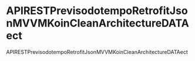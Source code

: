 # APIRESTPrevisodotempoRetrofitJsonMVVMKoinCleanArchitectureDATAect
 APIRESTPrevisodotempoRetrofitJsonMVVMKoinCleanArchitectureDATAect
